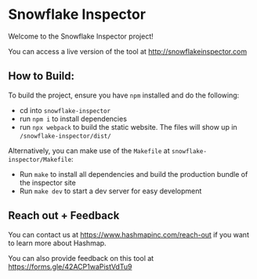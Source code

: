 # Snowflake Inspector
Welcome to the Snowflake Inspector project!

You can access a live version of the tool at http://snowflakeinspector.com

## How to Build:
To build the project, ensure you have `npm` installed and do the following:
- cd into `snowflake-inspector`
- run `npm i` to install dependencies
- run `npx webpack` to build the static website. The files will show up in `/snowflake-inspector/dist/`

Alternatively, you can make use of the `Makefile` at `snowflake-inspector/Makefile`:
- Run `make` to install all dependencies and build the production bundle of the inspector site
- Run `make dev` to start a dev server for easy development

## Reach out + Feedback
You can contact us at https://www.hashmapinc.com/reach-out if you want to learn more about Hashmap.

You can also provide feedback on this tool at https://forms.gle/42ACP1waPistVdTu9


